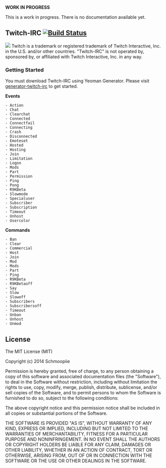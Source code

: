 **WORK IN PROGRESS**

This is a work in progress. There is no documentation available yet.

## Twitch-IRC [![Build Status](https://secure.travis-ci.org/Schmoopiie/generator-twitch-irc.png?branch=master)](https://travis-ci.org/Schmoopiie/generator-twitch-irc)

![](http://i.imgur.com/7PMEvN5.png)
Twitch is a trademark or registered trademark of Twitch Interactive, Inc. in the U.S. and/or other countries. "Twitch-IRC" is not operated by, sponsored by, or affiliated with Twitch Interactive, Inc. in any way.

### Getting Started

You must download Twitch-IRC using Yeoman Generator. Please visit [generator-twitch-irc](https://github.com/Schmoopiie/generator-twitch-irc) to get started.

**Events**
```
- Action
- Chat
- Clearchat
- Connected
- Connectfail
- Connecting
- Crash
- Disconnected
- Emoteset
- Hosted
- Hosting
- Join
- Limitation
- Logon
- Mods
- Part
- Permission
- Ping
- Pong
- R9KBeta
- Slowmode
- Specialuser
- Subscriber
- Subscription
- Timeout
- Unhost
- Usercolor
```

**Commands**
```
- Ban
- Clear
- Commercial
- Host
- Join
- Mod
- Mods
- Part
- Ping
- R9KBeta
- R9KBetaoff
- Say
- Slow
- Slowoff
- Subscribers
- Subscribersoff
- Timeout
- Unban
- Unhost
- Unmod
```

## License

The MIT License (MIT)

Copyright (c) 2014 Schmoopiie

Permission is hereby granted, free of charge, to any person obtaining a copy
of this software and associated documentation files (the "Software"), to deal
in the Software without restriction, including without limitation the rights
to use, copy, modify, merge, publish, distribute, sublicense, and/or sell
copies of the Software, and to permit persons to whom the Software is
furnished to do so, subject to the following conditions:

The above copyright notice and this permission notice shall be included in
all copies or substantial portions of the Software.

THE SOFTWARE IS PROVIDED "AS IS", WITHOUT WARRANTY OF ANY KIND, EXPRESS OR
IMPLIED, INCLUDING BUT NOT LIMITED TO THE WARRANTIES OF MERCHANTABILITY,
FITNESS FOR A PARTICULAR PURPOSE AND NONINFRINGEMENT. IN NO EVENT SHALL THE
AUTHORS OR COPYRIGHT HOLDERS BE LIABLE FOR ANY CLAIM, DAMAGES OR OTHER
LIABILITY, WHETHER IN AN ACTION OF CONTRACT, TORT OR OTHERWISE, ARISING FROM,
OUT OF OR IN CONNECTION WITH THE SOFTWARE OR THE USE OR OTHER DEALINGS IN
THE SOFTWARE.